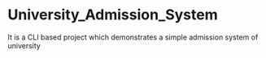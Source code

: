 # University_Admission_System
 It is a CLI based project which demonstrates a simple admission system of university
